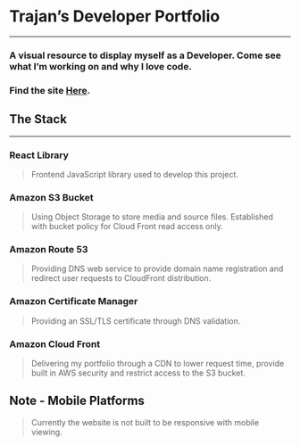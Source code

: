 # Trajan’s Developer Portfolio
- - -
### A visual resource to display myself as a Developer. Come see what I’m working on and why I love code. 
### Find the site [Here](https://trajan-portfolio.com).
## The Stack
- - -
### React Library
> Frontend JavaScript library used to develop this project. 
> 
### Amazon S3 Bucket
> Using Object Storage to store media and source files. Established with bucket policy for Cloud Front read access only.
> 
### Amazon Route 53
> Providing DNS web service to provide domain name registration and redirect user requests to CloudFront distribution. 
### Amazon Certificate Manager
> Providing an SSL/TLS certificate through DNS validation.
### Amazon Cloud Front 
> Delivering my portfolio through a CDN to lower request time, provide built in AWS security and restrict access to the S3 bucket. 
  
  
## Note - Mobile Platforms
> Currently the website is not built to be responsive with mobile viewing.
